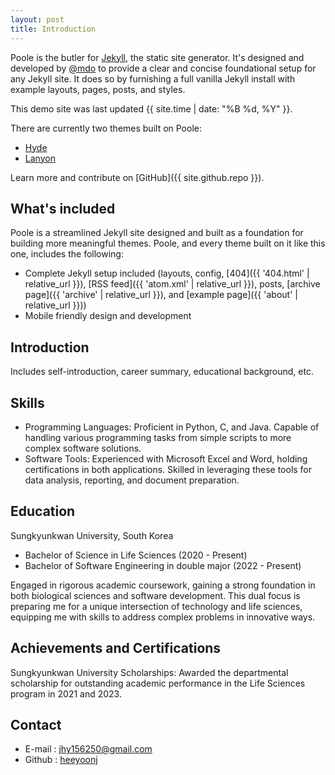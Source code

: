 ```yaml
---
layout: post
title: Introduction
---
```


Poole is the butler for [Jekyll](http://jekyllrb.com), the static site generator. It's designed and developed by [@mdo](https://twitter.com/mdo) to provide a clear and concise foundational setup for any Jekyll site. It does so by furnishing a full vanilla Jekyll install with example layouts, pages, posts, and styles.

This demo site was last updated {{ site.time | date: "%B %d, %Y" }}.

There are currently two themes built on Poole:

* [Hyde](http://hyde.getpoole.com)
* [Lanyon](http://lanyon.getpoole.com)

Learn more and contribute on [GitHub]({{ site.github.repo }}).

## What's included

Poole is a streamlined Jekyll site designed and built as a foundation for building more meaningful themes. Poole, and every theme built on it like this one, includes the following:

* Complete Jekyll setup included (layouts, config, [404]({{ '404.html' | relative_url }}), [RSS feed]({{ 'atom.xml' | relative_url }}), posts, [archive page]({{ 'archive' | relative_url }}), and [example page]({{ 'about' | relative_url }}))
* Mobile friendly design and development

## Introduction

Includes self-introduction, career summary, educational background, etc.

## Skills

* Programming Languages: Proficient in Python, C, and Java. Capable of handling various programming tasks from simple scripts to more complex software solutions.
* Software Tools: Experienced with Microsoft Excel and Word, holding certifications in both applications. Skilled in leveraging these tools for data analysis, reporting, and document preparation.

## Education

Sungkyunkwan University, South Korea
* Bachelor of Science in Life Sciences (2020 - Present)
* Bachelor of Software Engineering in double major (2022 - Present)

Engaged in rigorous academic coursework, gaining a strong foundation in both biological sciences and software development. This dual focus is preparing me for a unique intersection of technology and life sciences, equipping me with skills to address complex problems in innovative ways.

## Achievements and Certifications

Sungkyunkwan University Scholarships: Awarded the departmental scholarship for outstanding academic performance in the Life Sciences program in 2021 and 2023. 

## Contact

* E-mail : jhy156250@gmail.com
* Github : [heeyoonj](http://github.com/heeyoonj)
